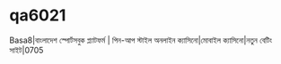 # qa6021
Basa8|বাংলাদেশ স্পোর্টসবুক প্ল্যাটফর্ম | পিন-আপ স্টাইল অনলাইন ক্যাসিনো|মোবাইল ক্যাসিনো|নতুন বেটিং সাইট|0705
